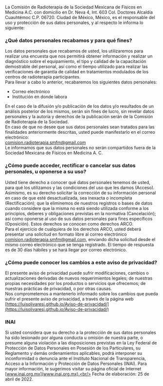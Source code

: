 La Comisión de Radioterapia de la Sociedad Mexicana de Físicos en Medicina A.C. con domicilio en Dr. Neva 4, Int. 603 Col. Doctores Alcaldía Cuauhtémoc C.P. 06720. Ciudad de México, México, es el responsable del uso y protección de sus datos personales, y al respecto le informa lo siguiente:
### ¿Qué datos personales recabamos y para qué fines?
Los datos personales que recabamos de usted, los utilizaremos para realizar una encuesta que nos permitirá obtener información y realizar un diagnóstico sobre el equipamiento, el tipo y calidad de la capacitación demostrable del personal, así como el tiempo utilizado para realizar las verificaciones de garantía de calidad en tratamientos modulados de los centros de radioterapia participantes.<br/>
Para llevar a cabo lo anterior, recabaremos los siguientes datos personales:

* Correo electrónico
* Institución en donde labora

En el caso de la difusión y/o publicación de los datos y/o resultados de un análisis posterior de los mismos, serán sin fines de lucro, sin revelar datos personales y la autoría y derechos de la publicación serán de la Comisión de Radioterapia de la Sociedad. <br/>
En caso de que no desee que sus datos personales sean tratados para las finalidades anteriormente descritas, usted puede manifestarlo en el correo electrónico:<br/> comision.radioterapia.smfm@gmail.com <br/>
Le informamos que sus datos personales no serán compartidos fuera de la Sociedad Mexicana de Físicos en Medicina A. C.
### ¿Cómo puede acceder, rectificar o cancelar sus datos personales, u oponerse a su uso?
Usted tiene derecho a conocer qué datos personales tenemos de usted, para qué los utilizamos y las condiciones del uso que les damos (Acceso). Asimismo, es su derecho solicitar la corrección de su información personal en caso de que esté desactualizada, sea inexacta o incompleta (Rectificación); que la eliminemos de nuestros registros o bases de datos cuando considere que la misma no está siendo utilizada conforme a los principios, deberes y obligaciones previstas en la normativa (Cancelación); así como oponerse al uso de sus datos personales para fines específicos (Oposición). Estos derechos se conocen como derechos ARCO.<br/>
Para el ejercicio de cualquiera de los derechos ARCO, usted deberá presentar una solicitud en formato libre al correo electrónico comision.radioterapia.smfm@gmail.com, enviando dicha solicitud desde el mismo correo electrónico que se tenga registrado. El tiempo de respuesta es de 30 días hábiles y se hará llegar por correo electrónico.
### ¿Cómo puede conocer los cambios a este aviso de privacidad?
El presente aviso de privacidad puede sufrir modificaciones, cambios o actualizaciones derivadas de nuevos requerimientos legales; de nuestras propias necesidades por los productos o servicios que ofrecemos; de nuestras prácticas de privacidad, o por otras causas.<br/>
Nos comprometemos a mantenerlo informado sobre los cambios que pueda sufrir el presente aviso de privacidad, a través de la página web [https://luisolivaresj.github.io/Aviso-de-privacidad/](https://luisolivaresj.github.io/Aviso-de-privacidad/) <br/>

### INAI
Si usted considera que su derecho a la protección de sus datos personales ha sido lesionado por alguna conducta u omisión de nuestra parte, o presume alguna violación a las disposiciones previstas en la Ley Federal de Protección de Datos Personales en Posesión de los Particulares, su Reglamento y demás ordenamientos aplicables, podrá interponer su inconformidad o denuncia ante el Instituto Nacional de Transparencia, Acceso a la Información y Protección de Datos Personales (INAI). Para mayor información, le sugerimos visitar su página oficial de Internet [www.inai.org.mx](www.inai.org.mx).<br/>
Fecha de elaboración: 25 de abril de 2022.
